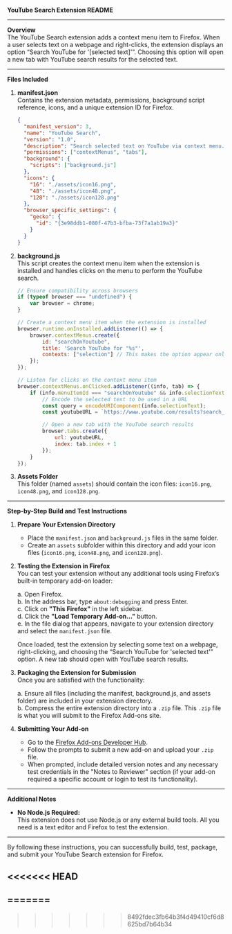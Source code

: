 
**YouTube Search Extension README**

---

**Overview**  
The YouTube Search extension adds a context menu item to Firefox. When a user selects text on a webpage and right-clicks, the extension displays an option “Search YouTube for '[selected text]'”. Choosing this option will open a new tab with YouTube search results for the selected text.

---

**Files Included**

1. **manifest.json**  
   Contains the extension metadata, permissions, background script reference, icons, and a unique extension ID for Firefox.

   ```json
   {
     "manifest_version": 3,
     "name": "YouTube Search",
     "version": "1.0",
     "description": "Search selected text on YouTube via context menu.",
     "permissions": ["contextMenus", "tabs"],
     "background": {
       "scripts": ["background.js"]
     },
     "icons": {
       "16": "./assets/icon16.png",
       "48": "./assets/icon48.png",
       "128": "./assets/icon128.png"
     },
     "browser_specific_settings": {
       "gecko": {
         "id": "{3e98ddb1-080f-47b3-bfba-73f7a1ab19a3}"
       }
     }
   }
   ```

2. **background.js**  
   This script creates the context menu item when the extension is installed and handles clicks on the menu to perform the YouTube search.

   ```javascript
   // Ensure compatibility across browsers
   if (typeof browser === "undefined") {
       var browser = chrome;
   }
   
   // Create a context menu item when the extension is installed
   browser.runtime.onInstalled.addListener(() => {
       browser.contextMenus.create({
           id: "searchOnYoutube",
           title: 'Search YouTube for "%s"',
           contexts: ["selection"] // This makes the option appear only when text is selected
       });
   });
   
   // Listen for clicks on the context menu item
   browser.contextMenus.onClicked.addListener((info, tab) => {
       if (info.menuItemId === "searchOnYoutube" && info.selectionText) {
           // Encode the selected text to be used in a URL
           const query = encodeURIComponent(info.selectionText);
           const youtubeURL = `https://www.youtube.com/results?search_query=${query}`;
   
           // Open a new tab with the YouTube search results
           browser.tabs.create({
               url: youtubeURL,
               index: tab.index + 1
           });
       }
   });
   ```

3. **Assets Folder**  
   This folder (named `assets`) should contain the icon files: `icon16.png`, `icon48.png`, and `icon128.png`.

---

**Step-by-Step Build and Test Instructions**

1. **Prepare Your Extension Directory**  
   - Place the `manifest.json` and `background.js` files in the same folder.
   - Create an `assets` subfolder within this directory and add your icon files (`icon16.png`, `icon48.png`, and `icon128.png`).

2. **Testing the Extension in Firefox**  
   You can test your extension without any additional tools using Firefox’s built-in temporary add-on loader:
   
   a. Open Firefox.  
   b. In the address bar, type `about:debugging` and press Enter.  
   c. Click on **"This Firefox"** in the left sidebar.  
   d. Click the **"Load Temporary Add-on…"** button.  
   e. In the file dialog that appears, navigate to your extension directory and select the `manifest.json` file.

   Once loaded, test the extension by selecting some text on a webpage, right-clicking, and choosing the “Search YouTube for 'selected text'” option. A new tab should open with YouTube search results.

3. **Packaging the Extension for Submission**  
   Once you are satisfied with the functionality:
   
   a. Ensure all files (including the manifest, background.js, and assets folder) are included in your extension directory.  
   b. Compress the entire extension directory into a `.zip` file. This `.zip` file is what you will submit to the Firefox Add-ons site.

4. **Submitting Your Add-on**  
   - Go to the [Firefox Add-ons Developer Hub](https://addons.mozilla.org/en-US/developers/).  
   - Follow the prompts to submit a new add-on and upload your `.zip` file.  
   - When prompted, include detailed version notes and any necessary test credentials in the "Notes to Reviewer" section (if your add-on required a specific account or login to test its functionality).

---

**Additional Notes**

- **No Node.js Required:**  
  This extension does not use Node.js or any external build tools. All you need is a text editor and Firefox to test the extension.

 

---

By following these instructions, you can successfully build, test, package, and submit your YouTube Search extension for Firefox.

<<<<<<< HEAD
---
=======
---
>>>>>>> 8492fdec3fb64b3f4d49410cf6d8625bd7b64b34
